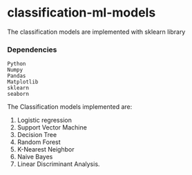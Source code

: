 # classification-ml-models

The classification models are implemented with sklearn library
### Dependencies
    Python
    Numpy
    Pandas
    Matplotlib
    sklearn
    seaborn
    
The Classification models implemented are:
1. Logistic regression
2. Support Vector Machine
3. Decision Tree
4. Random Forest
5. K-Nearest Neighbor
6. Naive Bayes
7. Linear Discriminant Analysis.
